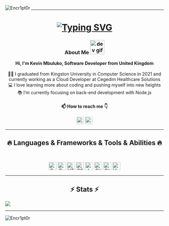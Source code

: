<!-- Ctrl + Shift + V to preview :) -->

<img align="left" src="https://visitor-badge.laobi.icu/badge?page_id=Encr1pt0r/Encr1pt0r" alt="Encr1pt0r">    

<hr>

<h1 align="center">
  <a href="https://git.io/typing-svg">
    <img src="https://readme-typing-svg.herokuapp.com?font=Fira+Code&pause=1000&width=435&lines=Welcome+to+my+code+space+%F0%9F%98%81" alt="Typing SVG" />
  </a>
</h1>
   
<h3 align="center">About Me <img src="/images/Developer.gif" alt="dev gif"  height="45px">  
</h3>
<p align="center">
  <b>Hi, I'm Kevin Mbuluko, Software Developer from United Kingdom</b>
  <br>
  <br>
  👨‍🎓 I graduated from Kingston University in Computer Science in 2021 and currently working as a Cloud Developer at Cegedim Healthcare Solutions
  <br>
  💻 I love learning more about coding and pushing myself into new heights
  <br>
  📚 I’m currently focusing on back-end development with Node.js
</p>

<h4 align="center">📫 How to reach me 👇</h4>
<p align="center"> <a href="https://www.linkedin.com/in/kevinmbuluko/"><img src="https://img.shields.io/badge/linkedin-%230077B5.svg?&style=for-the-badge&logo=linkedin&logoColor=white" height=23></a> <a href="mailto:presidor16@gmail.com"><img src="https://img.shields.io/badge/Gmail-D14836?style=for-the-badge&logo=gmail&logoColor=white" height=23></a> 
<hr>
<h2 align="center">🔥 Languages & Frameworks & Tools & Abilities 🔥</h2><br>
<p align="center">
<!--   <code><img title="C" height="25" src="images/c.svg"></code> -->
<!--   <img title="C++" height="25" src="images/cpp.svg"></code> -->
  <img title="Problem Solving" height="25" src="images/problemSolving.png">
<!--   <code><img title="C#" height="25" src="images/cSharp.svg"></code> -->
  <img title="Python" height="25" src="images/python-original.svg">
<!--   <img title="Numpy" height="25" src="images/numpy.svg"> -->
<!--   <img title="Pandas" height="25" src="images/pandas.svg"> -->
<!--   <img title="Matplotlib" height="25" src="images/matplotlib.svg"> -->
<!--   <img title="Seaborn" height="25" src="images/seaborn.svg"> -->
<!--   <img title="Scikit Learn" height="25" src="images/Scikit_learn.svg"> -->
  <img title="HTML5" height="25" src="images/html5.svg">
  <img title="CSS" height="25" src="images/css.svg">
  <img title="Javascript" height="25" src="images/javascript.svg">
<!--   <img title="JSON" height="25" src="images/json.svg"> -->
  <img title="Git" height="25" src="images/git-original.svg">
  <img title="GitHub" height="25" src="images/github.svg">
  <img title="Visual Studio Code" height="25" src="images/vscode.png">
<!--   <code><img title="Microsoft Visual Studio" height="25" src="images/visualstudio.png"></code> -->
</p>
<hr>

<h2 align="center">⚡ Stats ⚡</h2>

<a href="https://github.com/Encr1pt0r">
  <img align="center" src="https://github-readme-stats.vercel.app/api?username=Encr1pt0r" />
</a>

<!-- <a href="https://github.com/HalemoGPA/">
      <img width=325  src="https://github-readme-stats.vercel.app/api/top-langs/?username=HalemoGPA&hide=c%23,powershell,Mathematica,Ruby,Objective-C,Objective-C%2b%2b,Cuda&title_color=61dafb&text_color=ffffff&icon_color=61dafb&bg_color=20232a&langs_count=8&layout=compact&border_color=61dafb&hide_border=true" /> -->
 </a>
</p>

<!-- <hr>
<h2 align="center">💹 Most Popular Repos 💹</h2>
<br>
<p align="center">
<a href="https://github.com/HalemoGPA/Learn-Js/">
  <img width=300 align="center" src="https://github-readme-stats.vercel.app/api/pin/?username=HalemoGPA&repo=Learn-Js&title_color=ffffff&text_color=c9cacc&icon_color=2bbc8a&bg_color=1d1f21" />
</a>   
  
<a href="https://github.com/HalemoGPA/Learn-CSS/">
  <img width=300 align="center" src="https://github-readme-stats.vercel.app/api/pin/?username=HalemoGPA&repo=Learn-CSS&title_color=ffffff&text_color=c9cacc&icon_color=2bbc8a&bg_color=1d1f21" />
</a>    

</p> -->

<hr>
<!-- <p align="center">
  <a href="https://www.buymeacoffee.com/HalemoGPA" target="_blank" ><img src="https://www.buymeacoffee.com/assets/img/custom_images/orange_img.png" alt="HalemoGPA buy me a coffee" width="230"></a>
</p> -->

<img align="center" src="https://visitor-badge.laobi.icu/badge?page_id=Encr1pt0r/Encr1pt0r" alt="Encr1pt0r">      

<!---
HalemoGPA/HalemoGPA is a ✨ special ✨ repository because its `README.md` (this file) appears on your GitHub profile.
You can click the Preview link to take a look at your changes.
--->
